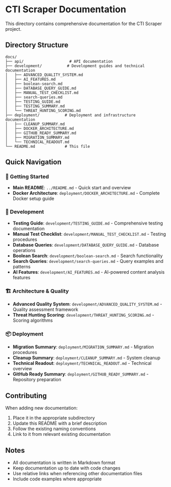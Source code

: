 # CTI Scraper Documentation

This directory contains comprehensive documentation for the CTI Scraper project.

## Directory Structure

```
docs/
├── api/                    # API documentation
├── development/           # Development guides and technical documentation
│   ├── ADVANCED_QUALITY_SYSTEM.md
│   ├── AI_FEATURES.md
│   ├── boolean-search.md
│   ├── DATABASE_QUERY_GUIDE.md
│   ├── MANUAL_TEST_CHECKLIST.md
│   ├── search-queries.md
│   ├── TESTING_GUIDE.md
│   ├── TESTING_SUMMARY.md
│   └── THREAT_HUNTING_SCORING.md
├── deployment/           # Deployment and infrastructure documentation
│   ├── CLEANUP_SUMMARY.md
│   ├── DOCKER_ARCHITECTURE.md
│   ├── GITHUB_READY_SUMMARY.md
│   ├── MIGRATION_SUMMARY.md
│   └── TECHNICAL_READOUT.md
└── README.md             # This file
```

## Quick Navigation

### 🚀 Getting Started
- **Main README**: `../README.md` - Quick start and overview
- **Docker Architecture**: `deployment/DOCKER_ARCHITECTURE.md` - Complete Docker setup guide

### 🔧 Development
- **Testing Guide**: `development/TESTING_GUIDE.md` - Comprehensive testing documentation
- **Manual Test Checklist**: `development/MANUAL_TEST_CHECKLIST.md` - Testing procedures
- **Database Queries**: `development/DATABASE_QUERY_GUIDE.md` - Database operations
- **Boolean Search**: `development/boolean-search.md` - Search functionality
- **Search Queries**: `development/search-queries.md` - Query examples and patterns
- **AI Features**: `development/AI_FEATURES.md` - AI-powered content analysis features

### 🏗️ Architecture & Quality
- **Advanced Quality System**: `development/ADVANCED_QUALITY_SYSTEM.md` - Quality assessment framework
- **Threat Hunting Scoring**: `development/THREAT_HUNTING_SCORING.md` - Scoring algorithms

### 📦 Deployment
- **Migration Summary**: `deployment/MIGRATION_SUMMARY.md` - Migration procedures
- **Cleanup Summary**: `deployment/CLEANUP_SUMMARY.md` - System cleanup
- **Technical Readout**: `deployment/TECHNICAL_READOUT.md` - Technical overview
- **GitHub Ready Summary**: `deployment/GITHUB_READY_SUMMARY.md` - Repository preparation

## Contributing

When adding new documentation:
1. Place it in the appropriate subdirectory
2. Update this README with a brief description
3. Follow the existing naming conventions
4. Link to it from relevant existing documentation

## Notes

- All documentation is written in Markdown format
- Keep documentation up to date with code changes
- Use relative links when referencing other documentation files
- Include code examples where appropriate
